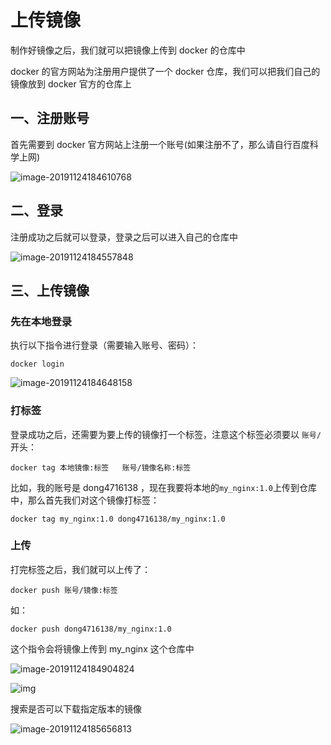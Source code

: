 # 上传镜像

制作好镜像之后，我们就可以把镜像上传到 docker 的仓库中

docker 的官方网站为注册用户提供了一个 docker 仓库，我们可以把我们自己的镜像放到 docker 官方的仓库上



## 一、注册账号

首先需要到 docker 官方网站上注册一个账号(如果注册不了，那么请自行百度科学上网)

![image-20191124184610768](assets/image-20191124184610768.png)



## 二、登录

注册成功之后就可以登录，登录之后可以进入自己的仓库中

![image-20191124184557848](assets/image-20191124184557848.png)



## 三、上传镜像

### 先在本地登录

执行以下指令进行登录（需要输入账号、密码）：

```
docker login
```

![image-20191124184648158](assets/image-20191124184648158.png)

### 打标签

登录成功之后，还需要为要上传的镜像打一个标签，注意这个标签必须要以 `账号/` 开头：

```
docker tag 本地镜像:标签   账号/镜像名称:标签
```

比如，我的账号是 dong4716138 ，现在我要将本地的`my_nginx:1.0`上传到仓库中，那么首先我们对这个镜像打标签：

```
docker tag my_nginx:1.0 dong4716138/my_nginx:1.0
```

### 上传

打完标签之后，我们就可以上传了：

```
docker push 账号/镜像:标签
```

如：

```
docker push dong4716138/my_nginx:1.0
```

这个指令会将镜像上传到 my_nginx 这个仓库中

![image-20191124184904824](assets/image-20191124184904824.png)

![img](assets/image-20191124184938993.png)

搜索是否可以下载指定版本的镜像

![image-20191124185656813](assets/image-20191124185656813.png)